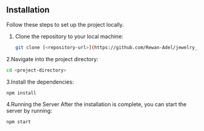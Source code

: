 ## Installation
Follow these steps to set up the project locally.

1. Clone the repository to your local machine:
   ```bash
   git clone [<repository-url>](https://github.com/Rewan-Adel/jewelry_APIs.git)
   ```
2.Navigate into the project directory:
   ```bash
   cd <project-directory>
   ```
3.Install the dependencies:
   ```bash
   npm install
   ```
4.Running the Server
After the installation is complete, you can start the server by running:
   ```bash
   npm start
   ```

